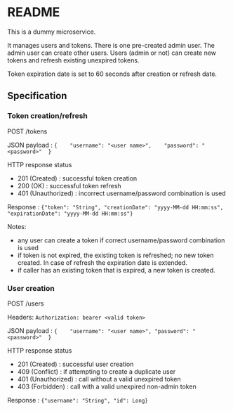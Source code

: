 # README #

This is a dummy microservice.

It manages users and tokens. There is one pre-created admin user. The admin user can create other users. 
Users (admin or not) can create new tokens and refresh existing unexpired tokens.

Token expiration date is set to 60 seconds after creation or refresh date.

## Specification ##

### Token creation/refresh ###

POST /tokens

JSON payload :  `{    "username": "<user name>",    "password": "<password>"  }`

HTTP response status
- 201 (Created) : successful token creation
- 200 (OK) : successful token refresh
- 401 (Unauthorized) : incorrect username/password combination is used

Response : `{"token": "String", "creationDate": "yyyy-MM-dd HH:mm:ss", "expirationDate": "yyyy-MM-dd HH:mm:ss"}`

Notes:
- any user can create a token if correct username/password combination is used
- if token is not expired, the existing token is refreshed; no new token created. In case of refresh the expiration date is extended.
- if caller has an existing token that is expired, a new token is created.


### User creation ###

POST /users

Headers: `Authorization: bearer <valid token>`

JSON payload :  `{    "username": "<user name>", "password": "<password>"  }`

HTTP response status
- 201 (Created) : successful user creation
- 409 (Conflict) : if attempting to create a duplicate user
- 401 (Unauthorized) : call without a valid unexpired token
- 403 (Forbidden) : call with a valid unexpired non-admin token

Response : `{"username": "String", "id": Long}`
